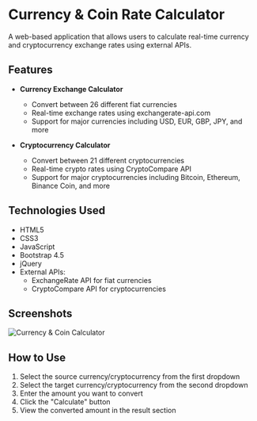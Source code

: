 # Currency & Coin Rate Calculator

A web-based application that allows users to calculate real-time currency and cryptocurrency exchange rates using external APIs.

## Features

- **Currency Exchange Calculator**
  - Convert between 26 different fiat currencies
  - Real-time exchange rates using exchangerate-api.com
  - Support for major currencies including USD, EUR, GBP, JPY, and more

- **Cryptocurrency Calculator**
  - Convert between 21 different cryptocurrencies
  - Real-time crypto rates using CryptoCompare API
  - Support for major cryptocurrencies including Bitcoin, Ethereum, Binance Coin, and more

## Technologies Used

- HTML5
- CSS3
- JavaScript
- Bootstrap 4.5
- jQuery
- External APIs:
  - ExchangeRate API for fiat currencies
  - CryptoCompare API for cryptocurrencies

## Screenshots

![Currency & Coin Calculator](https://github.com/sahinkaraoglu/Currency-Coin-Rate-Calculation/assets/76259114/31e603fb-f3fe-4be4-ba9c-25d21ff3d692)

## How to Use

1. Select the source currency/cryptocurrency from the first dropdown
2. Select the target currency/cryptocurrency from the second dropdown
3. Enter the amount you want to convert
4. Click the "Calculate" button
5. View the converted amount in the result section
